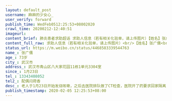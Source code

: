 ```yaml
---
layout: default_post
username: 麻麻的少女心_
user_verify: forward
publish_time: WedFeb0512:25:53+08002020
crawl_time: 20200212-12:40:51
imageurl: 
content_brief: 肺炎患者求助超话 求助人信息（若有相关化验单，请上传图片）【姓名】张广儒【年龄】73岁【所在城市】武汉市【所在小区、社区】武汉市青山区八大家花园11栋1单元3304室【患病时间】1月23日【联系方式】13343408052【其他紧急联系人】配偶:闫荷香【病情描述】 老人于1月23日开始发烧咳嗽， ...全文
content_full_raw: 求助人信息（若有相关化验单，请上传图片）<br/>【姓名】张广儒<br/>【年龄】73岁<br/>【所在城市】武汉市<br/>【所在小区、社区】武汉市青山区八大家花园11栋1单元3304室<br/>【患病时间】1月23日<br/>【联系方式】13343408052<br/>【其他紧急联系人】配偶:闫荷香<br/>【病情描述】老人于1月23日开始发烧咳嗽，之后去医院排队做了CT检查，医院开了药要求回家隔离，可是在家一直发烧，而且情况日渐严重，吃不下，喝不下，在家呻吟，真的是可怜啊！于是又去了医院想要住院治疗，可是医院不收，跑了几个医院都是这样的结果，不收治。最后只好上报给社区让他们安排，上报社区之后就一直在家苦等通知，一直到今天都没有任何消息。老人本来有基础糖尿病，难道就这样一直在家耗着吗？我怕撑不下去了……跪求你们帮帮忙，给我们家人一点希望<spanclass="url-icon"><imgalt=[泪]src="//h5.sinaimg.cn/m/emoticon/icon/default/d_lei-1b4b02f8b1.png"style="width:1em;height:1em;"/></span>
status_url: https://m.weibo.cn/status/4468583339544763
name_: 张广儒
age_: 73岁
city_: 武汉市
address_: 武汉市青山区八大家花园11栋1单元3304室
since_: 1月23日
tel_: 13343408052
tel2_: 配偶闫荷香
desc_: 老人于1月23日开始发烧咳嗽，之后去医院排队做了CT检查，医院开了药要求回家隔离，可是在家一直发烧，而且情况日渐严重，吃不下，喝不下，在家呻吟，真的是可怜啊！于是又去了医院想要住院治疗，可是医院不收，跑了几个医院都是这样的结果，不收治。最后只好上报给社区让他们安排，上报社区之后就一直在家苦等通知，一直到今天都没有任何消息。老人本来有基础糖尿病，难道就这样一直在家耗着吗？我怕撑不下去了……跪求你们帮帮忙，给我们家人一点希望<spanclass="url-icon"><imgalt=[泪]src="//h5.sinaimg.cn/m/emoticon/icon/default/d_lei-1b4b02f8b1.png"style="width1em;height1em;"/></span>
publish_timestamp: 2020-02-05 12:25:53+08:00
---
```

